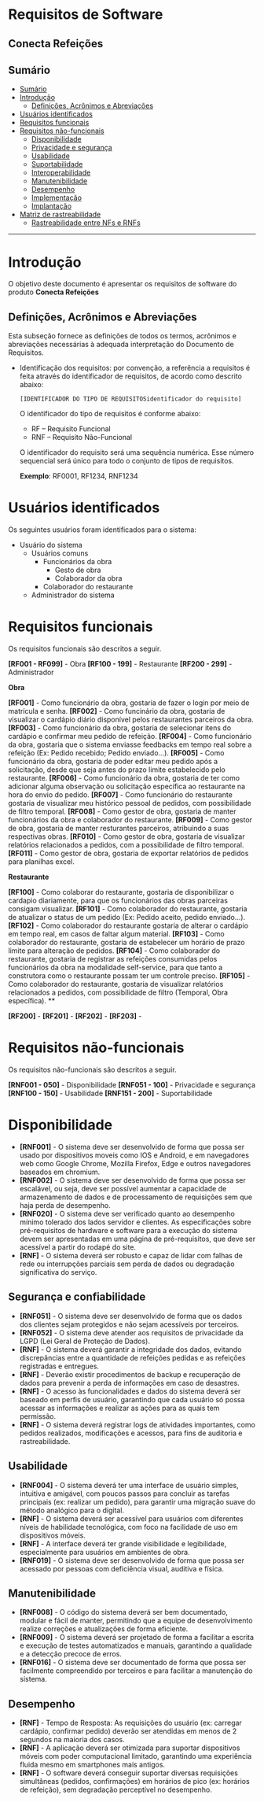 <h1>Requisitos de Software</h1>

<h2>Conecta Refeições</h2>

## Sumário

- [Sumário](#sumário)
- [Introdução](#introdução)
  - [Definições, Acrônimos e Abreviações](#definições-acrônimos-e-abreviações)
- [Usuários identificados](#usuários-identificados)
- [Requisitos funcionais](#requisitos-funcionais)
- [Requisitos não-funcionais](#requisitos-não-funcionais)
  - [Disponibilidade](#disponibilidade)
  - [Privacidade e segurança](#privacidade-e-segurança)
  - [Usabilidade](#usabilidade)
  - [Suportabilidade](#suportabilidade)
  - [Interoperabilidade](#interoperabilidade)
  - [Manutenibilidade](#manutenibilidade)
  - [Desempenho](#desempenho)
  - [Implementação](#implementação)
  - [Implantação](#implantação)
- [Matriz de rastreabilidade](#matriz-de-rastreabilidade)
  - [Rastreabilidade entre NFs e RNFs](#rastreabilidade-entre-nfs-e-rnfs)

---

# Introdução

O objetivo deste documento é apresentar os requisitos de software do produto **Conecta Refeições**

## Definições, Acrônimos e Abreviações

Esta subseção fornece as definições de todos os termos, acrônimos e abreviações necessárias à adequada interpretação do Documento de Requisitos.

- Identificação dos requisitos: por convenção, a referência a requisitos é feita através do identificador de requisitos, de acordo como descrito abaixo:

  `[IDENTIFICADOR DO TIPO DE REQUISITOSidentificador do requisito]`

  O identificador do tipo de requisitos é conforme abaixo:

  - RF – Requisito Funcional
  - RNF – Requisito Não-Funcional

  O identificador do requisito será uma sequência numérica. Esse número sequencial será único para todo o conjunto de tipos de requisitos.

  **Exemplo**: RF0001, RF1234, RNF1234

# Usuários identificados

Os seguintes usuários foram identificados para o sistema:

- Usuário do sistema
  - Usuários comuns
    - Funcionários da obra
        - Gesto de obra
        - Colaborador da obra
    - Colaborador do restaurante
  - Administrador do sistema

# Requisitos funcionais

Os requisitos funcionais são descritos a seguir.

**[RF001 - RF099]** - Obra
**[RF100 - 199]** - Restaurante
**[RF200 - 299]** - Administrador

**Obra**

**[RF001]** - Como funcionário da obra, gostaria de fazer o login por meio de matrícula e senha.
**[RF002]** - Como funcinário da obra, gostaria de visualizar o cardápio diário disponível pelos restaurantes parceiros da obra.
**[RF003]** - Como funcionário da obra, gostaria de selecionar itens do cardápio e confirmar meu pedido de refeição.
**[RF004]** - Como funcionário da obra, gostaria que o sistema enviasse feedbacks em tempo real sobre a refeição (Ex: Pedido recebido; Pedido enviado...).
**[RF005]** - Como funcionário da obra, gostaria de poder editar meu pedido após a solicitação, desde que seja antes do prazo limite estabelecido pelo restaurante.
**[RF006]** - Como funcionário da obra, gostaria de ter como adicionar alguma observação ou solicitação específica ao restaurante na hora do envio do pedido. 
**[RF007]** - Como funcionário do restaurante gostaria de visualizar meu histórico pessoal de pedidos, com possibilidade de filtro temporal.
**[RF008]** - Como gestor de obra, gostaria de manter funcionários da obra e colaborador do restaurante.
**[RF009]** - Como gestor de obra, gostaria de manter resturantes parceiros, atribuindo a suas respectivas obras.
**[RF010]** - Como gestor de obra, gostaria de visualizar relatórios relacionados a pedidos, com a possibilidade de filtro temporal.
**[RF011]** - Como gestor de obra, gostaria de exportar relatórios de pedidos para planilhas excel.


**Restaurante**

**[RF100]** - Como colaborar do restaurante, gostaria de disponibilizar o cardapio diariamente, para que os funcionários das obras parceiras consigam visualizar. 
**[RF101]** - Como colaborador do restaurante, gostaria de atualizar o status de um pedido (Ex: Pedido aceito, pedido enviado...).
**[RF102]** - Como colaborador do restaurante gostaria de alterar o cardápio em tempo real, em casos de faltar algum material.
**[RF103]** - Como colaborador do restaurante, gostaria de estabelecer um horário de prazo limite para alteração de pedidos. 
**[RF104]** - Como colaborador do restaurante, gostaria de registrar as refeições consumidas pelos funcionários da obra na modalidade self-service, para que tanto a construtora como o restaurante possam ter um controle preciso.
**[RF105]** - Como colaborador do restaurante, gostaria de visualizar relatórios relacionados a pedidos, com possibilidade de filtro (Temporal, Obra específica).
**

**[RF200]** - 
**[RF201]** - 
**[RF202]** - 
**[RF203]** - 

# Requisitos não-funcionais

Os requisitos não-funcionais são descritos a seguir.

**[RNF001 - 050]** - Disponibilidade
**[RNF051 - 100]** - Privacidade e segurança
**[RNF100 - 150]** - Usabilidade
**[RNF151 - 200]** - Suportabilidade

# Disponibilidade

- **[RNF001]** - O sistema deve ser desenvolvido de forma que possa ser usado por dispositivos moveis como IOS e Android, e em navegadores web como Google Chrome, Mozilla Firefox, Edge e outros navegadores baseados em chromium.
- **[RNF002]** - O sistema deve ser desenvolvido de forma que possa ser escalável, ou seja, deve ser possível aumentar a capacidade de armazenamento de dados e de processamento de requisições sem que haja perda de desempenho.
- **[RNF020]** - O sistema deve ser verificado quanto ao desempenho mínimo tolerado dos lados servidor e clientes. As especificações sobre pré-requisitos de hardware e software para a execução do sistema devem ser apresentadas em uma página de pré-requisitos, que deve ser acessível a partir do rodapé do site.
- **[RNF]** - O sistema deverá ser robusto e capaz de lidar com falhas de rede ou interrupções parciais sem perda de dados ou degradação significativa do serviço.


## Segurança e confiabilidade

- **[RNF051]** - O sistema deve ser desenvolvido de forma que os dados dos clientes sejam protegidos e não sejam acessíveis por terceiros.
- **[RNF052]** - O sistema deve atender aos requisitos de privacidade da LGPD (Lei Geral de Proteção de Dados).
- **[RNF]** - O sistema deverá garantir a integridade dos dados, evitando discrepâncias entre a quantidade de refeições pedidas e as refeições registradas e entregues.
- **[RNF]** - Deverão existir procedimentos de backup e recuperação de dados para prevenir a perda de informações em caso de desastres.
- **[RNF]** - O acesso às funcionalidades e dados do sistema deverá ser baseado em perfis de usuário, garantindo que cada usuário só possa acessar as informações e realizar as ações para as quais tem permissão.
- **[RNF]** - O sistema deverá registrar logs de atividades importantes, como pedidos realizados, modificações e acessos, para fins de auditoria e rastreabilidade.


## Usabilidade

- **[RNF004]** - O sistema deverá ter uma interface de usuário simples, intuitiva e amigável, com poucos passos para concluir as tarefas principais (ex: realizar um pedido), para garantir uma migração suave do método analógico para o digital.
- **[RNF]** - O sistema deverá ser acessível para usuários com diferentes níveis de habilidade tecnológica, com foco na facilidade de uso em dispositivos móveis.
- **[RNF]** - A interface deverá ter grande visibilidade e legibilidade, especialmente para usuários em ambientes de obra.
- **[RNF019]** - O sistema deve ser desenvolvido de forma que possa ser acessado por pessoas com deficiência visual, auditiva e física.

## Manutenibilidade
- **[RNF008]** - O código do sistema deverá ser bem documentado, modular e fácil de manter, permitindo que a equipe de desenvolvimento realize correções e atualizações de forma eficiente.
- **[RNF009]** - O sistema deverá ser projetado de forma a facilitar a escrita e execução de testes automatizados e manuais, garantindo a qualidade e a detecção precoce de erros.
- **[RNF016]** - O sistema deve ser documentado de forma que possa ser facilmente compreendido por terceiros e para facilitar a manutenção do sistema.

## Desempenho

- **[RNF]** - Tempo de Resposta: As requisições do usuário (ex: carregar cardápio, confirmar pedido) deverão ser atendidas em menos de 2 segundos na maioria dos casos.
- **[RNF]** - A aplicação deverá ser otimizada para suportar dispositivos móveis com poder computacional limitado, garantindo uma experiência fluida mesmo em smartphones mais antigos.
- **[RNF]** - O software deverá conseguir suportar diversas requisições simultâneas (pedidos, confirmações) em horários de pico (ex: horários de refeição), sem degradação perceptível no desempenho.



